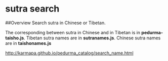 # sutra search

##Overview
Search sutra in Chinese or Tibetan.


The corresponding between sutra in Chinese and in Tibetan is in **pedurma-taisho.js**. Tibetan sutra names are in **sutranames.js**. Chinese sutra names are in **taishonames.js**


<http://karmapa.github.io/pedurma_catalog/search_name.html>

